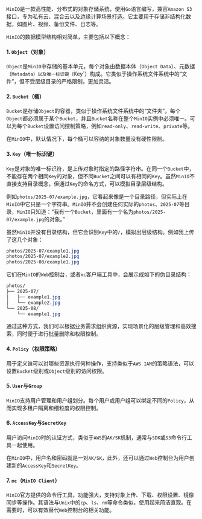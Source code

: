 `MinIO`是一款高性能、分布式的对象存储系统，使用`Go`语言编写，兼容`Amazon S3`接口，专为私有云、混合云以及边缘计算场景打造。它主要用于存储非结构化数据，如图片、视频、备份文件、日志等。

`MinIO`的数据模型结构相对简单，主要包括以下概念：

#### 1. `Object`（对象）

`Object`是`MinIO`中存储的基本单元，每个对象由数据本体（`Object Data`）、元数据（`Metadata）以及唯一标识键（`Key`）构成。它类似于操作系统文件系统中的“文件”，但不受层级目录的严格限制，更加灵活。

#### 2. `Bucket`（桶）

`Bucket`是存储`Object`的容器，类似于操作系统文件系统中的“文件夹”。每个`Object`都必须属于某个`Bucket`，并且`Bucket`名称在整个`MinIO`实例中必须唯一。可以为每个`Bucket`设置访问控制策略，例如`read-only`、`read-write`、`private`等。

在`MinIO`中，默认情况下，每个桶可以容纳的对象数量没有硬性限制。

#### 3. `Key`（唯一标识键）

`Key`是对象的唯一标识符，是上传对象时指定的路径字符串。在同一个`Bucket`中，不能存在两个相同`Key`的对象，但不同`Bucket`之间可以有相同的`Key`。虽然`MinIO`不直接支持目录概念，但通过`Key`的命名方式，可以模拟目录层级结构。

例如`photos/2025-07/example.jpg`，它看起来像是一个目录路径，但实际上在`MinIO`中它只是一个字符串。`MinIO`并不会创建任何实际的`photos`、`2025-07`等目录，`MinIO`只知道：“我有一个`Bucket`，里面有一个名为`photos/2025-07/example.jpg`的对象。”

虽然`MinIO`并没有目录结构，但它会识别`Key`中的`/`，模拟出层级结构。例如我上传了这几个对象：

```scss
photos/2025-07/example1.jpg
photos/2025-07/example2.jpg
photos/2025-08/example1.jpg
```

它们在`MinIO`的`Web`控制台，或者`mc`客户端工具中，会展示成如下的伪目录结构：

```scss
photos/
├── 2025-07/
│   ├── example1.jpg
│   └── example2.jpg
└── 2025-08/
    └── example1.jpg
```

通过这种方式，我们可以根据业务需求组织资源，实现场景化的层级管理和高效搜索，同时便于进行批量删除和权限控制。

#### 4. `Policy`（权限策略）

用于定义谁可以对哪些资源执行何种操作，支持类似于`AWS IAM`的策略语法，可以设置`Bucket`级别或`Object`级别的访问权限。

#### 5. `User`与`Group`

`MinIO`支持用户管理和用户组划分。每个用户或用户组可以绑定不同的`Policy`，从而实现多租户隔离和细粒度的权限控制。

#### 6. `AccessKey`与`SecretKey`

用户访问`MinIO`时的认证方式，类似于`AWS`的`AK/SK`机制，通常与`SDK`或`S3`命令行工具一起使用。

在`MinIO`中，用户名和密码就是一对`AK/SK`，此外，还可以通过`Web`控制台为用户创建新的`AccessKey`和`SecretKey`。

#### 7.  `mc`（`MinIO Client`）

`MinIO`官方提供的命令行工具，功能强大，支持对象上传、下载、权限设置、镜像同步等操作。其语法与`Unix`中的`cp`、`ls`、`rm`等命令类似，使用起来简洁直观。在需要时，可以有效替代`Web`控制台的相关功能。
